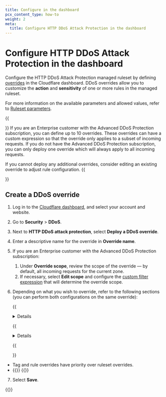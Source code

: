 ```yaml
---
title: Configure in the dashboard
pcx_content_type: how-to
weight: 2
meta:
  title: Configure HTTP DDoS Attack Protection in the dashboard
---
```


# Configure HTTP DDoS Attack Protection in the dashboard

Configure the HTTP DDoS Attack Protection managed ruleset by defining [overrides](/ruleset-engine/managed-rulesets/override-managed-ruleset/) in the Cloudflare dashboard. DDoS overrides allow you to customize the **action** and **sensitivity** of one or more rules in the managed ruleset.

For more information on the available parameters and allowed values, refer to [Ruleset parameters](/ddos-protection/managed-rulesets/http/override-parameters/).

{{<Aside type="note" header="Number of available overrides">}}
If you are an Enterprise customer with the Advanced DDoS Protection subscription, you can define up to 10 overrides. These overrides can have a custom expression so that the override only applies to a subset of incoming requests. If you do not have the Advanced DDoS Protection subscription, you can only deploy one override which will always apply to all incoming requests.

If you cannot deploy any additional overrides, consider editing an existing override to adjust rule configuration.
{{</Aside>}}

## Create a DDoS override

1. Log in to the [Cloudflare dashboard](https://dash.cloudflare.com/), and select your account and website.

2. Go to **Security** > **DDoS**.

3. Next to **HTTP DDoS attack protection**, select **Deploy a DDoS override**.

4. Enter a descriptive name for the override in **Override name**.

5. If you are an Enterprise customer with the Advanced DDoS Protection subscription:

    1. Under **Override scope**, review the scope of the override — by default, all incoming requests for the current zone.
    2. If necessary, select **Edit scope** and configure the [custom filter expression](/ddos-protection/managed-rulesets/http/override-expressions/) that will determine the override scope.

6. Depending on what you wish to override, refer to the following sections (you can perform both configurations on the same override):

    {{<details header="Configure all the rules in the ruleset (ruleset override)">}}
    1. To always apply a given action for all the rules in the ruleset, select an action in **Ruleset action**.
    2. To set the sensitivity level for all the rules in the ruleset, select a value in **Ruleset sensitivity**.

    </div></details>

    {{<details header="Configure one or more rules">}}
    1. Under **Rule configuration**, select **Browse rules**.

    2. Search for the rules you wish to configure using the available filters. You can search by [tag](/ddos-protection/managed-rulesets/http/rule-categories/) (also known as category).

    3. To configure a single rule, select the desired value for a field in the displayed dropdowns next to the rule.

        To configure more than one rule, select the rules using the row checkboxes and update the fields for the selected rules using the dropdowns displayed before the table. You can also configure all the rules with a given tag. For more information, refer to [Configure rules in bulk in a managed ruleset](/waf/managed-rules/deploy-zone-dashboard/#configure-rules-in-bulk-in-a-managed-ruleset).

    4. Select **Next**.

    </div></details>

    {{<Aside type="note" header="Notes">}}

* Tag and rule overrides have priority over ruleset overrides.
* {{<render file="managed-rulesets/_read-only-rules-note.md">}}
    {{</Aside>}}

7. Select **Save**.

{{<render file="managed-rulesets/_delete-override.md" withParameters="select your account and website;;**Security** > **DDoS**">}}
